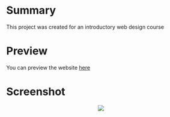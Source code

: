 # Summary
This project was created for an introductory web design course

# Preview
You can preview the website [here](https://htmlpreview.github.io/?https://raw.githubusercontent.com/mbeiswenger/pine-website/master/index.html)

# Screenshot

<p align="center">
  <img src="https://i.imgur.com/crhk7BN.png">
</p>
